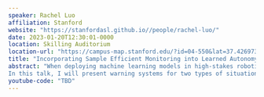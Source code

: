 ```yaml
---
speaker: Rachel Luo
affiliation: Stanford
website: "https://stanfordasl.github.io//people/rachel-luo/"
date: 2023-01-20T12:30:01-0000
location: Skilling Auditorium
location-url: "https://campus-map.stanford.edu/?id=04-550&lat=37.42697371527761&lng=-122.17280664808126&zoom=18&srch=undefined"
title: "Incorporating Sample Efficient Monitoring into Learned Autonomy"
abstract: "When deploying machine learning models in high-stakes robotics applications, the ability to detect unsafe situations is crucial. Warning systems are thus designed to provide alerts when an unsafe situation is imminent (in the absence of corrective action), with the objective of issuing alerts as quickly as possible when there is a problem (i.e. they should be sample-efficient). They should also come with statistical guarantees ensuring that whenever there is an unsafe situation, the warning system will detect it (i.e. a low false negative rate) or that not too many false alarms will be issued (a low false positive rate).
In this talk, I will present warning systems for two types of situations. First, I will introduce a real-time warning system framework that can detect unsafe situations when there is no distribution shift. We provide a guarantee on the false negative rate (i.e. of the situations that are unsafe, fewer than epsilon will occur without an alert) using very few samples (only 1/epsilon), and we empirically observe low false detection (positive) rates. Second, I will present a warning system for identifying distribution shifts. Our method is capable of detecting these distribution shifts up to 11x faster than prior work on realistic robotics settings, while providing a high probability guarantee against false alarms. We empirically observe low false negative rates (whenever there is a distribution shift in our experiments, our method indeed emits an alert)."
youtube-code: "TBD"
---
```

